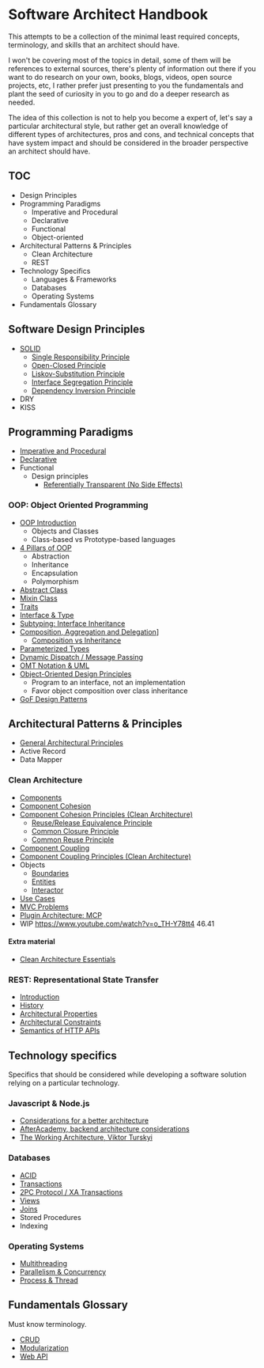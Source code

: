 # Software Architect Handbook

This attempts to be a collection of the minimal least required concepts, terminology, and skills that an architect should have.

I won't be covering most of the topics in detail, some of them will be references to external sources, there's plenty of information out there if you want to do research on your own, books, blogs, videos, open source projects, etc, I rather prefer just presenting to you the fundamentals and plant the seed of curiosity in you to go and do a deeper research as needed.

The idea of this collection is not to help you become a expert of, let's say a particular architectural style, but rather get an overall knowledge of different types of architectures, pros and cons, and technical concepts that have system impact and should be considered in the broader perspective an architect should have.

## TOC

* Design Principles
* Programming Paradigms
  * Imperative and Procedural
  * Declarative
  * Functional
  * Object-oriented
* Architectural Patterns & Principles
  * Clean Architecture
  * REST
* Technology Specifics
  * Languages & Frameworks
  * Databases
  * Operating Systems
* Fundamentals Glossary

## Software Design Principles

* [SOLID](./principles/solid)
  * [Single Responsibility Principle](./principles/solid/srp.md)
  * [Open-Closed Principle](./principles/solid/ocp.md)
  * [Liskov-Substitution Principle](./principles/solid/lsp.md)
  * [Interface Segregation Principle](./principles/solid/isp.md)
  * [Dependency Inversion Principle](./principles/solid/dip.md)
* DRY
* KISS

## Programming Paradigms

* [Imperative and Procedural](./paradigms/imperative)
* [Declarative](./paradigms/declarative)
* Functional
  * Design principles
    * [Referentially Transparent (No Side Effects)](./principles/functional/referentially-transparent.md)

### OOP: Object Oriented Programming

* [OOP Introduction](./paradigms/oop)
  * Objects and Classes
  * Class-based vs Prototype-based languages
* [4 Pillars of OOP](./paradigms/oop/4pillars.md)
  * Abstraction
  * Inheritance
  * Encapsulation
  * Polymorphism
* [Abstract Class](./paradigms/oop/abstract-class.md)
* [Mixin Class](./paradigms/oop/mixin.md)
* [Traits](./paradigms/oop/traits.md)
* [Interface & Type](./paradigms/oop/interface.md)
* [Subtyping: Interface Inheritance](./paradigms/oop/subtyping.md)
* [Composition, Aggregation and Delegation](./paradigms/oop/cad.md)]
  * [Composition vs Inheritance](./paradigms/oop/inheritance-composition.md)
* [Parameterized Types](./paradigms/oop/inheritance-parameterized.md)
* [Dynamic Dispatch / Message Passing](./paradigms/oop/dynamic-dispatch.md)
* [OMT Notation & UML](./paradigms/notations.md)
* [Object-Oriented Design Principles](./paradigms/oop/design-principles.md)
  * Program to an interface, not an implementation
  * Favor object composition over class inheritance
* [GoF Design Patterns](https://github.com/herrera-ignacio/design_patterns/)

## Architectural Patterns & Principles

* [General Architectural Principles](./principles/architectural)
* Active Record
* Data Mapper

### Clean Architecture

* [Components](./glossary/components)
* [Component Cohesion](./glossary/component-cohesion)
* [Component Cohesion Principles (Clean Architecture)](./principles/component-cohesion)
  * [Reuse/Release Equivalence Principle](./principles/component-cohesion/rep.md)
  * [Common Closure Principle](./principles/component-cohesion/ccp.md)
  * [Common Reuse Principle](./principles/component-cohesion/crp.md)
* [Component Coupling](./clean/component-coupling)
* [Component Coupling Principles (Clean Architecture)](./principles/component-coupling)
* Objects
  * [Boundaries](./clean/objects/boundaries)
  * [Entities](./clean/objects/entities)
  * [Interactor](./clean/objects/interactor)
* [Use Cases](./clean/use-cases)
* [MVC Problems](./clean/mvc)
* [Plugin Architecture: MCP](./clean/mcp)
* WIP https://www.youtube.com/watch?v=o_TH-Y78tt4 46.41

#### Extra material

* [Clean Architecture Essentials](https://dev.to/ivanpaulovich/clean-architecture-essentials-5a0m)

### REST: Representational State Transfer

* [Introduction](./architectures/rest/intro.md)
* [History](./architectures/rest/history.md)
* [Architectural Properties](./architectures/rest/properties.md)
* [Architectural Constraints](./architectures/rest/constraints.md)
* [Semantics of HTTP APIs](./architecture/rest/http-methods.md)

## Technology specifics

Specifics that should be considered while developing a software solution relying on a particular technology.

### Javascript & Node.js

* [Considerations for a better architecture](./js/considerations.md)
* [AfterAcademy, backend architecture considerations](https://afteracademy.com/blog/design-node-js-backend-architecture-like-a-pro)
* [The Working Architecture, Viktor Turskyi](js/working-architecture)

### Databases

* [ACID](./databases/acid.md)
* [Transactions](./databases/transactions.md)
* [2PC Protocol / XA Transactions](./databases/2pc.md)
* [Views](./databases/view.md)
* [Joins](./databases/joins.md)
* Stored Procedures
* Indexing

### Operating Systems

* [Multithreading](./os/multithreading)
* [Parallelism & Concurrency](./os/parallelism)
* [Process & Thread](./os/process-thread)

## Fundamentals Glossary

Must know terminology.

* [CRUD](./glossary/crud)
* [Modularization](./glossary/modularization)
* [Web API](./glossary/web-api)
